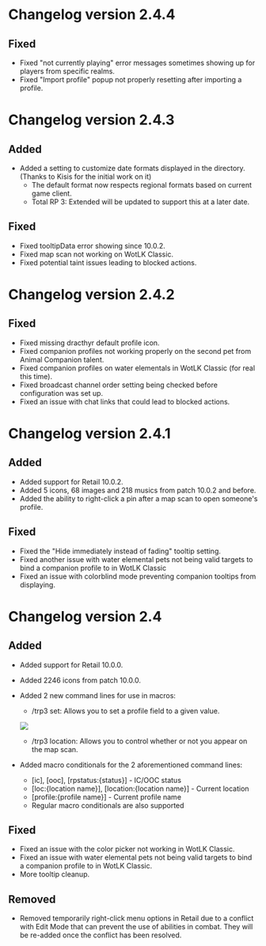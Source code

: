 # Changelog version 2.4.4

## Fixed

- Fixed "not currently playing" error messages sometimes showing up for players from specific realms.
- Fixed "Import profile" popup not properly resetting after importing a profile.

# Changelog version 2.4.3

## Added

- Added a setting to customize date formats displayed in the directory. (Thanks to Kisis for the initial work on it)
  - The default format now respects regional formats based on current game client.
  - Total RP 3: Extended will be updated to support this at a later date.

## Fixed

- Fixed tooltipData error showing since 10.0.2.
- Fixed map scan not working on WotLK Classic.
- Fixed potential taint issues leading to blocked actions.

# Changelog version 2.4.2

## Fixed

- Fixed missing dracthyr default profile icon.
- Fixed companion profiles not working properly on the second pet from Animal Companion talent.
- Fixed companion profiles on water elementals in WotLK Classic (for real this time).
- Fixed broadcast channel order setting being checked before configuration was set up.
- Fixed an issue with chat links that could lead to blocked actions.

# Changelog version 2.4.1

## Added

- Added support for Retail 10.0.2.
- Added 5 icons, 68 images and 218 musics from patch 10.0.2 and before.
- Added the ability to right-click a pin after a map scan to open someone's profile.

## Fixed

- Fixed the "Hide immediately instead of fading" tooltip setting.
- Fixed another issue with water elemental pets not being valid targets to bind a companion profile to in WotLK Classic
- Fixed an issue with colorblind mode preventing companion tooltips from displaying.

# Changelog version 2.4

## Added

- Added support for Retail 10.0.0.
- Added 2246 icons from patch 10.0.0.
- Added 2 new command lines for use in macros:
  - /trp3 set: Allows you to set a profile field to a given value.
  
  ![](https://user-images.githubusercontent.com/287102/197398575-4ea8f528-a212-4cdb-a4ce-9297638d4de9.png)
  - /trp3 location: Allows you to control whether or not you appear on the map scan.
- Added macro conditionals for the 2 aforementioned command lines:
  - [ic], [ooc], [rpstatus:{status}] - IC/OOC status
  - [loc:{location name}], [location:{location name}] - Current location
  - [profile:{profile name}] - Current profile name
  - Regular macro conditionals are also supported

## Fixed

- Fixed an issue with the color picker not working in WotLK Classic.
- Fixed an issue with water elemental pets not being valid targets to bind a companion profile to in WotLK Classic.
- More tooltip cleanup.

## Removed

- Removed temporarily right-click menu options in Retail due to a conflict with Edit Mode that can prevent the use of abilities in combat. They will be re-added once the conflict has been resolved.

